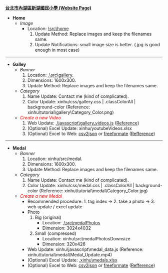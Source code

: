 [**台北市內湖區新湖國民小學 (Website Page)**](https://xinhuelementaryschool.github.io/)
* **Home**
  * *Image*
    * Location: [\src\home](\src\home)
      1. Update Method:  Replace images and keep the filenames same.
      2. Update Notifications: small image size is better.  (.jpg is good enough in most case)
---------------------------------------------------------------------------
* **Galley**
  * *Banner*
    1. Location: [.\src\gallery](.\src\gallery).
    2. Dimensions: 1600x300.
    3. Update Method: Replace images and keep the filenames same.
  * *Category* 
    1. Name Update: Contact me (kind of complicated).
    2. Color Update: xinhu/css/gallery.css | .classColorAll | background-color (Reference: xinhu\tutorial\gallery\Category_Color.png)
  * *<span style="color:red">Create a new Video<span>*
    1. Web Update: [.\javascript\gallery_videos.js](.\javascript\gallery_videos.js) ([Reference](.\tutorial\gallery\Video_Update.mp4))
    2. (Optional) Excel Update:  xinhu/youtubeVideos.xlsx 
    3. (Optional) Excel to Web:  [csv2json](https://www.csvjson.com/csv2json) or [freeformate](https://www.freeformatter.com/csv-to-json-converter.html) ([Refference](.\tutorial\gallery\Excel_to_Web.mp4))
---------------------------------------------------------------------------
* **Medal**
  * *Banner*
     1. Location: xinhu/src/medal.
     2. Dimensions: 1600x300.
     3. Update Method: Replace images and keep the filenames same.
  * *Category* 
     1. Name Update: Contact me (kind of complicated).
     2. Color Update: xinhu/css/medal.css | .classColorAll | background-color (Reference: xinhu\tutorial\medal\Category_Color.jpg)
  * *<span style="color:red">Create a new Medal</span>*
     * Recommended procedure: 1. tag index -> 2. take a photo -> 3.  web update / excel update 
     * Photo
       1. Big (original)
            * Location: [.\src\medalPhotos](.\src\medalPhotos)
            * Dimension: 3024x4032
       2. Small (compressed)
            * Location: xinhu\src\medalPhotosDownsize
            * Dimension: 320x426
     * Web Update: xinhu\javascript\medal_data.js (Reference: xinhu\tutorial\medal\Medal_Update.mp4)
     * (Optional) Excel Update:  [.xinhu\medals.xlsx](.xinhu\medals.xlsx)
     * (Optional) Excel to Web:  [csv2json](https://www.csvjson.com/csv2json) or [freeformate](https://www.freeformatter.com/csv-to-json-converter.html)  ([Refference](.\tutorial\medal\Excel_to_Web.mp4))
